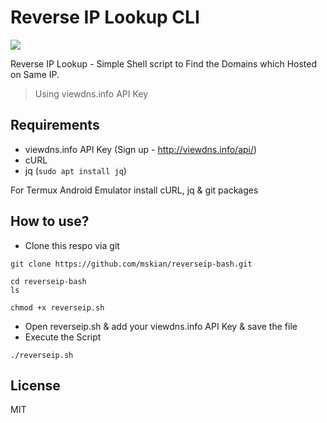 # Reverse IP Lookup CLI

<a target="_blank" href="https://github.com/mskian/cutoff-bash/blob/master/LICENSE" title="License: GPL"><img src="https://img.shields.io/badge/License-MIT-orange.svg"></a>

Reverse IP Lookup - Simple Shell script to Find the Domains which Hosted on Same IP.

> Using viewdns.info API Key
 
## Requirements

- viewdns.info API Key (Sign up - http://viewdns.info/api/)
- cURL
- jq (`sudo apt install jq`)

For Termux Android Emulator install cURL, jq & git packages

## How to use?

- Clone this respo via git

```
git clone https://github.com/mskian/reverseip-bash.git
```

```
cd reverseip-bash
ls
```

```
chmod +x reverseip.sh
```

- Open reverseip.sh & add your viewdns.info API Key & save the file
- Execute the Script

```
./reverseip.sh
```

## License

MIT

